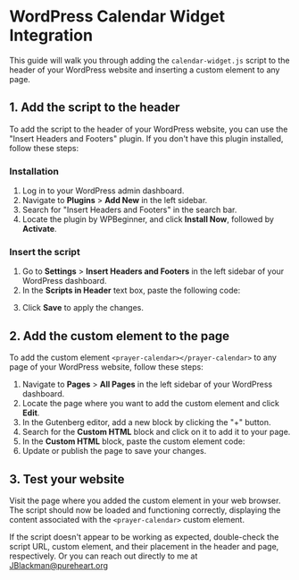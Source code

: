 # WordPress Calendar Widget Integration

This guide will walk you through adding the `calendar-widget.js` script to the header of your WordPress website and inserting a custom element to any page.

## 1. Add the script to the header

To add the script to the header of your WordPress website, you can use the "Insert Headers and Footers" plugin. If you don't have this plugin installed, follow these steps:

### Installation

1. Log in to your WordPress admin dashboard.
2. Navigate to **Plugins** > **Add New** in the left sidebar.
3. Search for "Insert Headers and Footers" in the search bar.
4. Locate the plugin by WPBeginner, and click **Install Now**, followed by **Activate**.

### Insert the script

1. Go to **Settings** > **Insert Headers and Footers** in the left sidebar of your WordPress dashboard.
2. In the **Scripts in Header** text box, paste the following code:
<script src="https://weprayallday.com/scripts/calendar-widget.js" async></script>
3. Click **Save** to apply the changes.

## 2. Add the custom element to the page

To add the custom element `<prayer-calendar></prayer-calendar>` to any page of your WordPress website, follow these steps:

1. Navigate to **Pages** > **All Pages** in the left sidebar of your WordPress dashboard.
2. Locate the page where you want to add the custom element and click **Edit**.
3. In the Gutenberg editor, add a new block by clicking the "+" button.
4. Search for the **Custom HTML** block and click on it to add it to your page.
5. In the **Custom HTML** block, paste the custom element code:
<prayer-calendar></prayer-calendar>
6. Update or publish the page to save your changes.

## 3. Test your website

Visit the page where you added the custom element in your web browser. The script should now be loaded and functioning correctly, displaying the content associated with the `<prayer-calendar>` custom element.

If the script doesn't appear to be working as expected, double-check the script URL, custom element, and their placement in the header and page, respectively. Or you can reach out directly to me at JBlackman@pureheart.org
